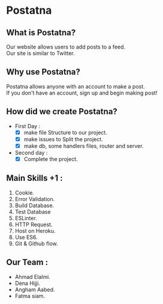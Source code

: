 # Postatna

## What is Postatna?

   Our website allows users to add posts to a feed.  
   Our site is similar to Twitter. 


## Why use Postatna?

   Postatna allows anyone with an account to make a post.  
   If you don't have an account, sign up and begin making post!


## How did we create Postatna? 

  * First Day :
    - [x] make file Structure to our project.
    - [x] make issues to Split the project.
    - [x] make db, some handlers files, router and server.

  * Second day :
    - [x] Complete the project.

## Main Skills +1 :

   1. Cookie.
   2. Error Validation.
   3. Build Database.
   4. Test Database
   5. ESLinter.
   6. HTTP Request.
   7. Host on Heroku.
   8. Use ES6.
   9. Git & Github flow.    

## Our Team :

   * Ahmad Elalmi.
   * Dena Hijji.
   * Angham Aabed.
   * Fatma siam.
